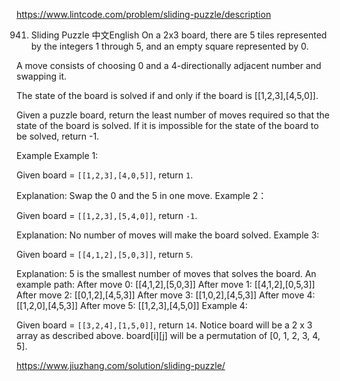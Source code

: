 https://www.lintcode.com/problem/sliding-puzzle/description

941. Sliding Puzzle
中文English
On a 2x3 board, there are 5 tiles represented by the integers 1 through 5, and an empty square represented by 0.

A move consists of choosing 0 and a 4-directionally adjacent number and swapping it.

The state of the board is solved if and only if the board is [[1,2,3],[4,5,0]].

Given a puzzle board, return the least number of moves required so that the state of the board is solved. If it is impossible for the state of the board to be solved, return -1.

Example
Example 1:

Given board = `[[1,2,3],[4,0,5]]`, return `1`.

Explanation: 
Swap the 0 and the 5 in one move.
Example 2：

Given board = `[[1,2,3],[5,4,0]]`, return `-1`.

Explanation: 
No number of moves will make the board solved.
Example 3:

Given board = `[[4,1,2],[5,0,3]]`, return `5`.

Explanation: 
5 is the smallest number of moves that solves the board.
An example path:
After move 0: [[4,1,2],[5,0,3]]
After move 1: [[4,1,2],[0,5,3]]
After move 2: [[0,1,2],[4,5,3]]
After move 3: [[1,0,2],[4,5,3]]
After move 4: [[1,2,0],[4,5,3]]
After move 5: [[1,2,3],[4,5,0]]
Example 4:

Given board = `[[3,2,4],[1,5,0]]`, return `14`.
Notice
board will be a 2 x 3 array as described above.
board[i][j] will be a permutation of [0, 1, 2, 3, 4, 5].

https://www.jiuzhang.com/solution/sliding-puzzle/
